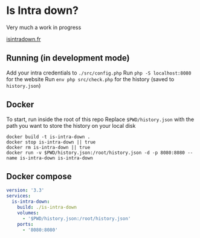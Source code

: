 # Is Intra down?
Very much a work in progress

[isintradown.fr](https://isintradown.fr)


## Running (in development mode)
Add your intra credentials to `./src/config.php`
Run `php -S localhost:8080` for the website
Run `env php src/check.php` for the history (saved to `history.json`)

## Docker
To start, run inside the root of this repo
Replace `$PWD/history.json` with the path you want to store the history on your local disk
```
docker build -t is-intra-down .
docker stop is-intra-down || true
docker rm is-intra-down || true
docker run -v $PWD/history.json:/root/history.json -d -p 8080:8080 --name is-intra-down is-intra-down
```

## Docker compose
```yaml
version: '3.3'
services:
  is-intra-down:
	build: ./is-intra-down
    volumes:
      - '$PWD/history.json:/root/history.json'
    ports:
      - '8080:8080'
```